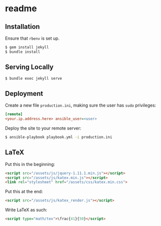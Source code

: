# readme

## Installation

Ensure that `rbenv` is set up.

```sh
$ gem install jekyll
$ bundle install
```

## Serving Locally

``` sh
$ bundle exec jekyll serve
```

## Deployment

Create a new file `production.ini`, making sure the user has `sudo` privileges:

``` ini
[remote]
<your.ip.address.here> ansible_user=<user>
```

Deploy the site to your remote server:

``` sh
$ ansible-playbook playbook.yml -i production.ini
```

## LaTeX

Put this in the beginning:

``` html
<script src="/assets/js/jquery-1.11.1.min.js"></script>
<script src="/assets/js/katex.min.js"></script>
<link rel="stylesheet" href="/assets/css/katex.min.css">
```

Put this at the end:

``` html
<script src="/assets/js/katex_render.js"></script>
```

Write LaTeX as such:

``` html
<script type="math/tex">\frac{41}{50}</script>
```
